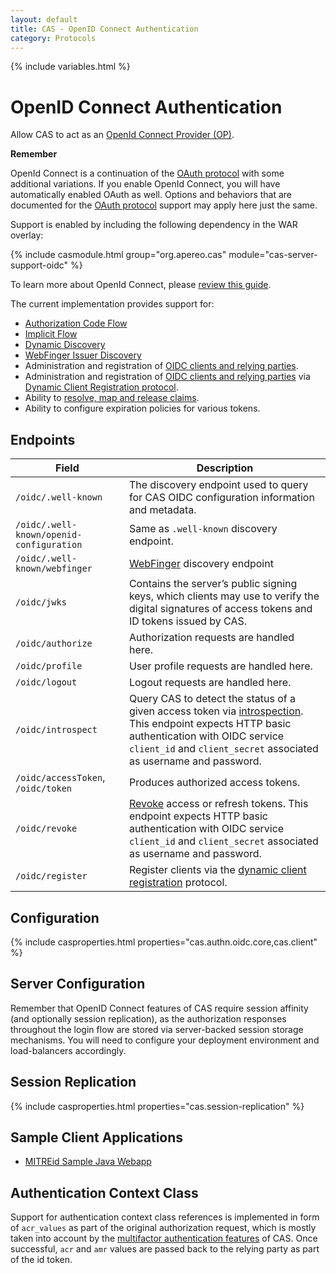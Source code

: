 ```yaml
---
layout: default
title: CAS - OpenID Connect Authentication
category: Protocols
---
```

{% include variables.html %}

# OpenID Connect Authentication

Allow CAS to act as an [OpenId Connect Provider (OP)](http://openid.net/connect/).

<div class="alert alert-info"><strong>Remember</strong><p>OpenId Connect is a continuation of the <a href="OAuth-Authentication.html">OAuth protocol</a> with some additional variations. If you enable OpenId Connect, you will have automatically enabled OAuth as well. Options and behaviors that are documented for the <a href="OAuth-OpenId-Authentication.html">OAuth protocol</a> support may apply here just the same.</p></div>

Support is enabled by including the following dependency in the WAR overlay:

{% include casmodule.html group="org.apereo.cas" module="cas-server-support-oidc" %}

To learn more about OpenId Connect, please [review this guide](http://openid.net/specs/openid-connect-basic-1_0.html).

The current implementation provides support for:

- [Authorization Code Flow](http://openid.net/specs/openid-connect-basic-1_0.html)
- [Implicit Flow](https://openid.net/specs/openid-connect-implicit-1_0.html)
- [Dynamic Discovery](https://openid.net/specs/openid-connect-discovery-1_0.html)
- [WebFinger Issuer Discovery](https://openid.net/specs/openid-connect-discovery-1_0-21.html)
- Administration and registration of [OIDC clients and relying parties](../services/Service-Management.html).
- Administration and registration of [OIDC clients and relying parties](../services/Service-Management.html) via [Dynamic Client Registration protocol](https://tools.ietf.org/html/draft-ietf-oauth-dyn-reg-management-01).
- Ability to [resolve, map and release claims](../integration/Attribute-Release-Policies.html).
- Ability to configure expiration policies for various tokens.

## Endpoints

| Field                                     | Description
|-------------------------------------------|-------------------------------------------------------
| `/oidc/.well-known`                       | The discovery endpoint used to query for CAS OIDC configuration information and metadata.
| `/oidc/.well-known/openid-configuration`  | Same as `.well-known` discovery endpoint.
| `/oidc/.well-known/webfinger`             | [WebFinger](http://tools.ietf.org/html/rfc7033) discovery endpoint
| `/oidc/jwks`                              | Contains the server’s public signing keys, which clients may use to verify the digital signatures of access tokens and ID tokens issued by CAS.
| `/oidc/authorize`                         | Authorization requests are handled here.
| `/oidc/profile`                           | User profile requests are handled here.
| `/oidc/logout`                            | Logout requests are handled here.
| `/oidc/introspect`                        | Query CAS to detect the status of a given access token via [introspection](https://tools.ietf.org/html/rfc7662). This endpoint expects HTTP basic authentication with OIDC service `client_id` and `client_secret` associated as username and password.
| `/oidc/accessToken`, `/oidc/token`        | Produces authorized access tokens.
| `/oidc/revoke`                            | [Revoke](https://tools.ietf.org/html/rfc7009) access or refresh tokens. This endpoint expects HTTP basic authentication with OIDC service `client_id` and `client_secret` associated as username and password.
| `/oidc/register`                          | Register clients via the [dynamic client registration](https://tools.ietf.org/html/draft-ietf-oauth-dyn-reg-management-01) protocol.

## Configuration

{% include casproperties.html properties="cas.authn.oidc.core,cas.client" %}

## Server Configuration

Remember that OpenID Connect features of CAS require session affinity (and optionally session replication),
as the authorization responses throughout the login flow are stored via server-backed session storage mechanisms. 
You will need to configure your deployment environment and load-balancers accordingly.

## Session Replication

{% include casproperties.html properties="cas.session-replication" %}

## Sample Client Applications

- [MITREid Sample Java Webapp](https://github.com/cas-projects/oidc-sample-java-webapp)

## Authentication Context Class

Support for authentication context class references is implemented in form of `acr_values` as part of the original 
authorization request, which is mostly taken into account by 
the [multifactor authentication features](../mfa/Configuring-Multifactor-Authentication.html) of CAS. 
Once successful, `acr` and `amr` values are passed back to the relying party as part of the id token.
